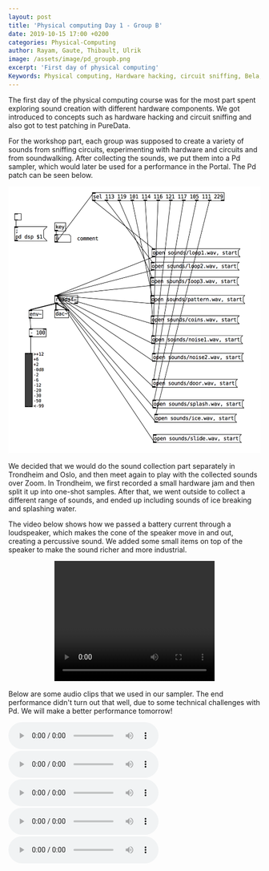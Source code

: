 ```yaml
---
layout: post
title: 'Physical computing Day 1 - Group B'
date: 2019-10-15 17:00 +0200
categories: Physical-Computing
author: Rayam, Gaute, Thibault, Ulrik
image: /assets/image/pd_groupb.png
excerpt: 'First day of physical computing'
Keywords: Physical computing, Hardware hacking, circuit sniffing, Bela, Pure Data
---
```


The first day of the physical computing course was for the most part spent exploring sound creation with different hardware components. We got introduced to concepts such as hardware hacking and circuit sniffing and also got to test patching in PureData.

For the workshop part, each group was supposed to create a variety of sounds from sniffing circuits, experimenting with hardware and circuits and from soundwalking. After collecting the sounds, we put them into a Pd sampler, which would later be used for a performance in the Portal. The Pd patch can be seen below.

<img src="/assets/image/pd_groupb.png">

We decided that we would do the sound collection part separately in Trondheim and Oslo, and then meet again to play with the collected sounds over Zoom. In Trondheim, we first recorded a small hardware jam and then split it up into one-shot samples. After that, we went outside to collect a different range of sounds, and ended up including sounds of ice breaking and splashing water.

The video below shows how we passed a battery current through a loudspeaker, which makes the cone of the speaker move in and out, creating a percussive sound. We added some small items on top of the speaker to make the sound richer and more industrial.

<figure align="middle">
  <video width="320" height="240" controls>
    <source src="https://docs.google.com/uc?export=download&id=1e8Bh-MyezMrAs49VHBkO_7yoE7xHy9eg" type='video/mp4'>
    Your browser does not support video tag.
  </video>
</figure>

Below are some audio clips that we used in our sampler. The end performance didn't turn out that well, due to some technical challenges with Pd. We will make a better performance tomorrow!

<audio controls>
  <source src="https://docs.google.com/uc?export=download&id=1S3LGg7p3v86RIsRZKJ4larZLS4Q-R5Le" type="audio/wav">
Your browser does not support the audio element.
</audio>

<audio controls>
  <source src="https://docs.google.com/uc?export=download&id=1yL4OCPgAkTYhOaP4iKpyKruPrGJrOo9s" type="audio/wav">
  Your browser does not support the audio element.
</audio>
<audio controls>
  <source src="https://docs.google.com/uc?export=download&id=13EBTeJgai2Dy1hD3ll3VDvD5SX_yx-Op" type="audio/wav">
  Your browser does not support the audio element.
</audio>
<audio controls>
  <source src="https://docs.google.com/uc?export=download&id=1ZirX4wACpdJ4OITeoU-67t7ASBVHUk6w" type="audio/wav">
  Your browser does not support the audio element.
</audio>
<audio controls>
  <source src="https://docs.google.com/uc?export=download&id=1MVj3AX6m14giVB0zNsVqhVZjCvbCbH5R" type="audio/wav">
  Your browser does not support the audio element.
</audio>
